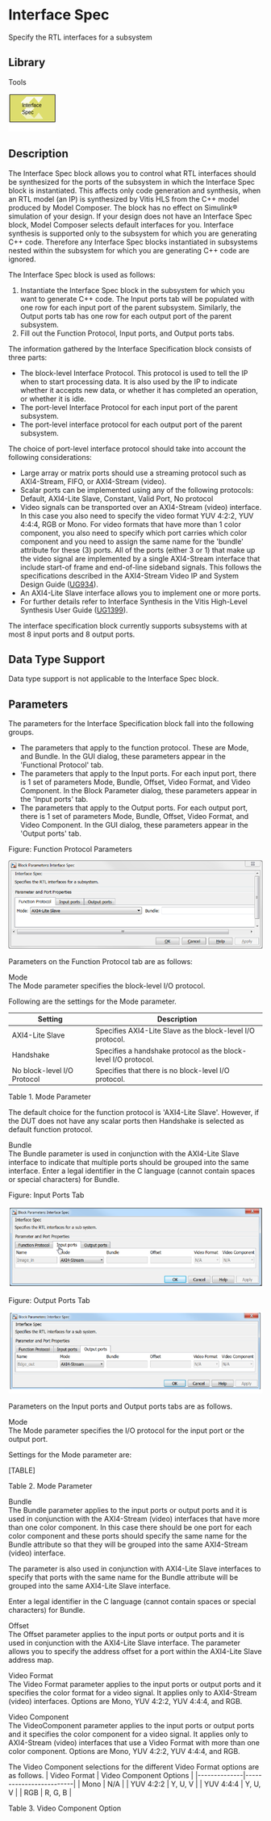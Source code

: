 # Interface Spec

Specify the RTL interfaces for a subsystem

## Library

Tools

![](./Images/block.png)

## Description

The Interface Spec block allows you to control what RTL interfaces
should be synthesized for the ports of the subsystem in which the
Interface Spec block is instantiated. This affects only code generation
and synthesis, when an RTL model (an IP) is synthesized by Vitis HLS
from the C++ model produced by Model Composer. The block has no effect
on Simulink® simulation of your design. If your design does not have an
Interface Spec block, Model Composer selects default interfaces for you.
Interface synthesis is supported only to the subsystem for which you are
generating C++ code. Therefore any Interface Spec blocks instantiated in
subsystems nested within the subsystem for which you are generating C++
code are ignored.

The Interface Spec block is used as follows:

1.  Instantiate the Interface Spec block in the subsystem for which you
    want to generate C++ code. The Input ports tab will be populated
    with one row for each input port of the parent subsystem. Similarly,
    the Output ports tab has one row for each output port of the parent
    subsystem.
2.  Fill out the Function Protocol, Input ports, and Output ports tabs.

The information gathered by the Interface Specification block consists
of three parts:

- The block-level Interface Protocol. This protocol is used to tell the
  IP when to start processing data. It is also used by the IP to
  indicate whether it accepts new data, or whether it has completed an
  operation, or whether it is idle.
- The port-level Interface Protocol for each input port of the parent
  subsystem.
- The port-level interface protocol for each output port of the parent
  subsystem.

The choice of port-level interface protocol should take into account the
following considerations:

- Large array or matrix ports should use a streaming protocol such as
  AXI4-Stream, FIFO, or AXI4-Stream (video).
- Scalar ports can be implemented using any of the following protocols:
  Default, AXI4-Lite Slave, Constant, Valid Port, No protocol
- Video signals can be transported over an AXI4-Stream (video)
  interface. In this case you also need to specify the video format YUV
  4:2:2, YUV 4:4:4, RGB or Mono. For video formats that have more than 1
  color component, you also need to specify which port carries which
  color component and you need to assign the same name for the 'bundle'
  attribute for these (3) ports. All of the ports (either 3 or 1) that
  make up the video signal are implemented by a single AXI4-Stream
  interface that include start-of frame and end-of-line sideband
  signals. This follows the specifications described in the AXI4-Stream
  Video IP and System Design Guide
  ([UG934](https://www.xilinx.com/cgi-bin/docs/ipdoc?c=axi_videoip;v=latest;d=ug934_axi_videoIP.pdf)).
- An AXI4-Lite Slave interface allows you to implement one or more
  ports.
- For further details refer to Interface Synthesis in the Vitis
  High-Level Synthesis User Guide
  ([UG1399](https://docs.xilinx.com/access/sources/dita/map?Doc_Version=2022.2%20English&url=ug1399-vitis-hls)).

The interface specification block currently supports subsystems with at
most 8 input ports and 8 output ports.

## Data Type Support

Data type support is not applicable to the Interface Spec block.

## Parameters

The parameters for the Interface Specification block fall into the
following groups.

- The parameters that apply to the function protocol. These are Mode,
  and Bundle. In the GUI dialog, these parameters appear in the
  'Functional Protocol' tab.
- The parameters that apply to the Input ports. For each input port,
  there is 1 set of parameters Mode, Bundle, Offset, Video Format, and
  Video Component. In the Block Parameter dialog, these parameters
  appear in the 'Input ports' tab.
- The parameters that apply to the Output ports. For each output port,
  there is 1 set of parameters Mode, Bundle, Offset, Video Format, and
  Video Component. In the GUI dialog, these parameters appear in the
  'Output ports' tab.

Figure: Function Protocol Parameters

![](./Images/nvm1556579254059.png)

Parameters on the Function Protocol tab are as follows:

Mode  
The Mode parameter specifies the block-level I/O protocol.

Following are the settings for the Mode parameter.

| Setting                     | Description                                                     |
|-----------------------------|-----------------------------------------------------------------|
| AXI4-Lite Slave             | Specifies AXI4-Lite Slave as the block-level I/O protocol.      |
| Handshake                   | Specifies a handshake protocol as the block-level I/O protocol. |
| No block-level I/O Protocol | Specifies that there is no block-level I/O protocol.            |

Table 1. Mode Parameter

The default choice for the function protocol is 'AXI4-Lite Slave'.
However, if the DUT does not have any scalar ports then Handshake is
selected as default function protocol.

Bundle  
The Bundle parameter is used in conjunction with the AXI4-Lite Slave
interface to indicate that multiple ports should be grouped into the
same interface. Enter a legal identifier in the C language (cannot
contain spaces or special characters) for Bundle.

Figure: Input Ports Tab

![](./Images/ovg1556579709290.png)

Figure: Output Ports Tab

![](./Images/pcb1556579746789.png)

Parameters on the Input ports and Output ports tabs are as follows.

Mode  
The Mode parameter specifies the I/O protocol for the input port or the
output port.

Settings for the Mode parameter are:

[TABLE]

Table 2. Mode Parameter

Bundle  
The Bundle parameter applies to the input ports or output ports and it
is used in conjunction with the AXI4-Stream (video) interfaces that have
more than one color component. In this case there should be one port for
each color component and these ports should specify the same name for
the Bundle attribute so that they will be grouped into the same
AXI4-Stream (video) interface.

The parameter is also used in conjunction with AXI4-Lite Slave
interfaces to specify that ports with the same name for the Bundle
attribute will be grouped into the same AXI4-Lite Slave interface.

Enter a legal identifier in the C language (cannot contain spaces or
special characters) for Bundle.

Offset  
The Offset parameter applies to the input ports or output ports and it
is used in conjunction with the AXI4-Lite Slave interface. The parameter
allows you to specify the address offset for a port within the AXI4-Lite
Slave address map.

Video Format  
The Video Format parameter applies to the input ports or output ports
and it specifies the color format for a video signal. It applies only to
AXI4-Stream (video) interfaces. Options are Mono, YUV 4:2:2, YUV 4:4:4,
and RGB.

Video Component  
The VideoComponent parameter applies to the input ports or output ports
and it specifies the color component for a video signal. It applies only
to AXI4-Stream (video) interfaces that use a Video Format with more than
one color component. Options are Mono, YUV 4:2:2, YUV 4:4:4, and RGB.

The Video Component selections for the different Video Format options
are as follows.
| Video Format | Video Component Options |
|--------------|-------------------------|
| Mono         | N/A                     |
| YUV 4:2:2    | Y, U, V                 |
| YUV 4:4:4    | Y, U, V                 |
| RGB          | R, G, B                 |

Table 3. Video Component Option
